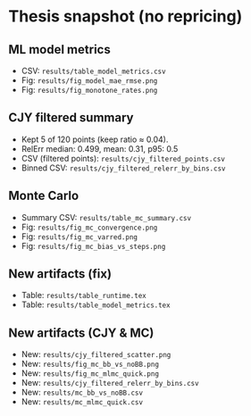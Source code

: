 # Thesis snapshot (no repricing)

## ML model metrics
- CSV: `results/table_model_metrics.csv`
- Fig: `results/fig_model_mae_rmse.png`
- Fig: `results/fig_monotone_rates.png`

## CJY filtered summary
- Kept 5 of 120 points (keep ratio ≈ 0.04).
- RelErr median: 0.499, mean: 0.31, p95: 0.5
- CSV (filtered points): `results/cjy_filtered_points.csv`
- Binned CSV: `results/cjy_filtered_relerr_by_bins.csv`

## Monte Carlo
- Summary CSV: `results/table_mc_summary.csv`
- Fig: `results/fig_mc_convergence.png`
- Fig: `results/fig_mc_varred.png`
- Fig: `results/fig_mc_bias_vs_steps.png`

## New artifacts (fix)
- Table: `results/table_runtime.tex`
- Table: `results/table_model_metrics.tex`

## New artifacts (CJY & MC)
- New: `results/cjy_filtered_scatter.png`
- New: `results/fig_mc_bb_vs_noBB.png`
- New: `results/fig_mc_mlmc_quick.png`
- New: `results/cjy_filtered_relerr_by_bins.csv`
- New: `results/mc_bb_vs_noBB.csv`
- New: `results/mc_mlmc_quick.csv`
